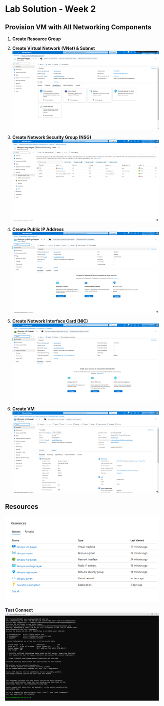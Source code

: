 # Lab Solution - Week 2

## Provision VM with All Networking Components

1. **Create Resource Group**  

2. **Create Virtual Network (VNet) & Subnet**  
![VNet](./2-VNet.png)

3. **Create Network Security Group (NSG)**  
![NSG](./3-NGC.png)

4. **Create Public IP Address**  
![Public IP](./4-PublicIP.png)

5. **Create Network Interface Card (NIC)**  
![NIC](./5-NIC.png)

6. **Create VM**  
![VM](./6-VM.png)

## Resources
![Resource Group](./Resources.png)

**Test Connect**  
![Test Connectivity](./7-Test.png)
